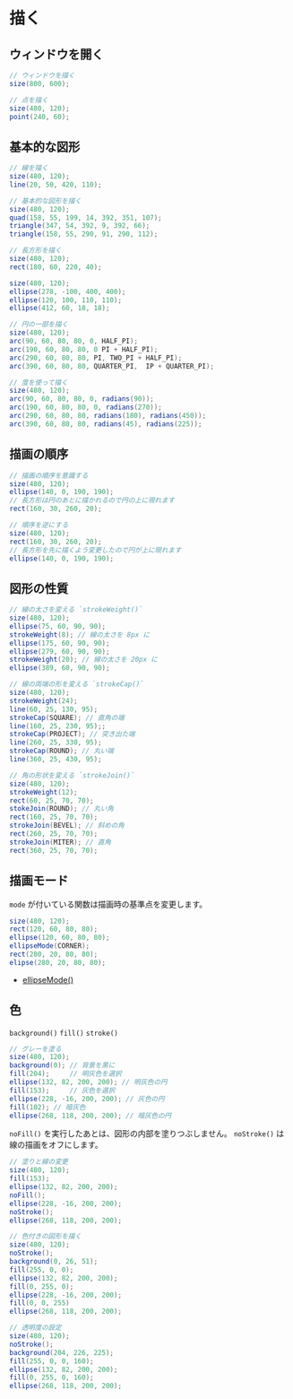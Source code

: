 # 描く
## ウィンドウを開く
```java
// ウィンドウを描く
size(800, 600);
```

```java
// 点を描く
size(480, 120);
point(240, 60);
```

## 基本的な図形
```java
// 線を描く
size(480, 120);
line(20, 50, 420, 110);
```

```java
// 基本的な図形を描く
size(480, 120);
quad(158, 55, 199, 14, 392, 351, 107);
triangle(347, 54, 392, 9, 392, 66);
triangle(158, 55, 290, 91, 290, 112);
```

```java
// 長方形を描く
size(480, 120);
rect(180, 60, 220, 40);
```

```java
size(480, 120);
ellipse(278, -100, 400, 400);
ellipse(120, 100, 110, 110);
ellipse(412, 60, 18, 18);
```

```java
// 円の一部を描く
size(480, 120);
arc(90, 60, 80, 80, 0, HALF_PI);
arc(190, 60, 80, 80, 0 PI + HALF_PI);
arc(290, 60, 80, 80, PI, TWO_PI + HALF_PI);
arc(390, 60, 80, 80, QUARTER_PI,  IP + QUARTER_PI);
```

```java 
// 度を使って描く
size(480, 120);
arc(90, 60, 80, 80, 0, radians(90));
arc(190, 60, 80, 80, 0, radians(270));
arc(290, 60, 80, 80, radians(180), radians(450));
arc(390, 60, 80, 80, radians(45), radians(225));
```

## 描画の順序

```java
// 描画の順序を意識する
size(480, 120);
ellipse(140, 0, 190, 190);
// 長方形は円のあとに描かれるので円の上に現れます
rect(160, 30, 260, 20);
```

```java
// 順序を逆にする
size(480, 120);
rect(160, 30, 260, 20);
// 長方形を先に描くよう変更したので円が上に現れます
ellipse(140, 0, 190, 190);
```

## 図形の性質

```java
// 線の太さを変える `strokeWeight()`
size(480, 120);
ellipse(75, 60, 90, 90);
strokeWeight(8); // 線の太さを 8px に
ellipse(175, 60, 90, 90);
ellipse(279, 60, 90, 90);
strokeWeight(20); // 線の太さを 20px に
ellipse(389, 60, 90, 90);
```

```java
// 線の両端の形を変える `strokeCap()`
size(480, 120);
strokeWeight(24);
line(60, 25, 130, 95);
strokeCap(SQUARE); // 直角の端
line(160, 25, 230, 95);;
strokeCap(PROJECT); // 突き出た端
line(260, 25, 330, 95);
strokeCap(ROUND); // 丸い端
line(360, 25, 430, 95);
```

```java
// 角の形状を変える `strokeJoin()`
size(480, 120);
strokeWeight(12);
rect(60, 25, 70, 70);
stokeJoin(ROUND); // 丸い角
rect(160, 25, 70, 70);
strokeJoin(BEVEL); // 斜めの角
rect(260, 25, 70, 70);
strokeJoin(MITER); // 直角
rect(360, 25, 70, 70);
```

## 描画モード
`mode` が付いている関数は描画時の基準点を変更します。

```java
size(480, 120);
rect(120, 60, 80, 80);
ellipse(120, 60, 80, 80);
ellipseMode(CORNER);
rect(280, 20, 80, 80);
elipse(280, 20, 80, 80);
```

- [ellipseMode()](https://processing.org/reference/ellipseMode_.html)

## 色
`background()` `fill()` `stroke()`

```java
// グレーを塗る
size(480, 120);
background(0); // 背景を黒に
fill(204);     // 明灰色を選択
ellipse(132, 82, 200, 200); // 明灰色の円
fill(153);     // 灰色を選択
ellipse(228, -16, 200, 200); // 灰色の円
fill(102); // 暗灰色
ellipse(268, 118, 200, 200); // 暗灰色の円
```

`noFill()` を実行したあとは、図形の内部を塗りつぶしません。 `noStroke()` は線の描画をオフにします。

```java
// 塗りと線の変更
size(480, 120);
fill(153);
ellipse(132, 82, 200, 200);
noFill();
ellipse(228, -16, 200, 200);
noStroke();
ellipse(268, 118, 200, 200);
```

```java
// 色付きの図形を描く
size(480, 120);
noStroke();
background(0, 26, 51);
fill(255, 0, 0);
ellipse(132, 82, 200, 200);
fill(0, 255, 0);
ellipse(228, -16, 200, 200);
fill(0, 0, 255)
ellipse(268, 118, 200, 200);
```

```java
// 透明度の設定
size(480, 120);
noStroke();
background(204, 226, 225);
fill(255, 0, 0, 160);
ellipse(132, 82, 200, 200);
fill(0, 255, 0, 160);
ellipse(268, 118, 200, 200);
```
